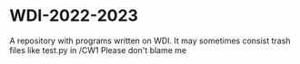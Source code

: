 # WDI-2022-2023
A repository with programs written on WDI.
It may sometimes consist trash files like test.py in /CW1
Please don't blame me
